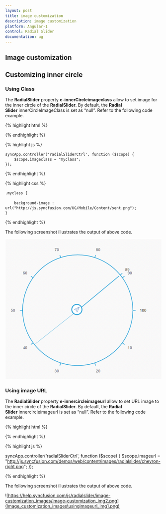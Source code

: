 ```yaml
---
layout: post
title: image customization
description: image customization
platform: Angular-1
control: Radial Slider
documentation: ug
---
```


## Image customization

## Customizing inner circle

### Using Class

The **RadialSlider** property **e-innerCircleimageclass** allow to set image for the inner circle of the **RadialSlider**. By default, the **Radial Slider** innerCircleImageClass is set as “null”. Refer to the following code example.

{% highlight html %}

<div id="angularRadialSlider" ej-radialslider e-innercircleimageclass="imageclass" ></div>

{% endhighlight %}

{% highlight js %}


    syncApp.controller('radialSliderCtrl', function ($scope) {
        $scope.imageclass = "myclass";
    });


{% endhighlight %}


{% highlight css %}

    .myclass {

        background-image : url("http://js.syncfusion.com/UG/Mobile/Content/sent.png");
    }
{% endhighlight %}

The following screenshot illustrates the output of above code.

![](Image_customization_images\usingclass_img1.png)

### Using image URL

The **RadialSlider** property **e-innercircleimageurl** allow to set URL image to the inner circle of the **RadialSlider**. By default, the **Radial Slider** innercircleimageurl is set as “null”. Refer to the following code example.

{% highlight html %}

<div id="angularRadialSlider" ej-radialslider innercircleimageurl="imageurl "></div>

{% endhighlight %}

{% highlight js %}

  syncApp.controller('radialSliderCtrl', function ($scope) {
        $scope.imageurl = "http://js.syncfusion.com/demos/web/content/images/radialslider/chevron-right.png";
    });

{% endhighlight %}

The following screenshot illustrates the output of above code.

![https://help.syncfusion.com/js/radialslider/image-customization_images/image-customization_img2.png](Image_customization_images\usingimageurl_img1.png)

